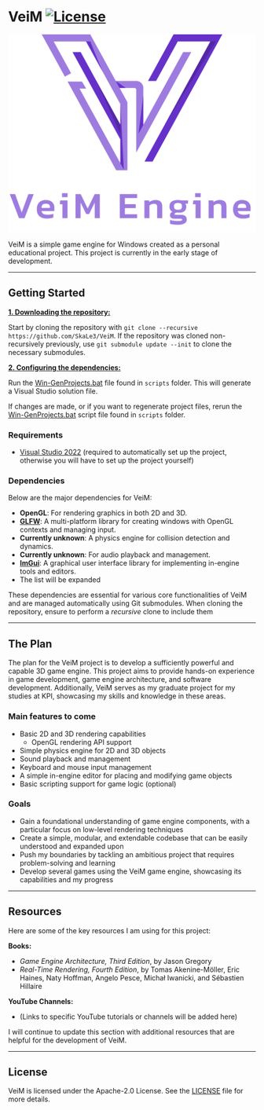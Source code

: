 # VeiM [![License](https://img.shields.io/github/license/SkaLe3/VeiM)](https://github.com/SkaLe3/VeiM/blob/main/LICENSE)

![VeiM](/Resources/Veim_Logo_Purple_TransparentBG.png?raw=true "VeiM")

VeiM is a simple game engine for Windows created as a personal educational project. This project is currently in the early stage of development.
***

## Getting Started
<ins>**1. Downloading the repository:**</ins>

Start by cloning the repository with `git clone --recursive https://github.com/SkaLe3/VeiM`.
If the repository was cloned non-recursively previously, use `git submodule update --init` to clone the necessary submodules.

<ins>**2. Configuring the dependencies:**</ins>

Run the [Win-GenProjects.bat](https://github.com/SkaLe3/VeiM/blob/master/scripts/Win-GenProjects.bat) file found in `scripts` folder. This will generate a Visual Studio solution file.

If changes are made, or if you want to regenerate project files, rerun the [Win-GenProjects.bat](https://github.com/SkaLe3/VeiM/blob/master/scripts/Win-GenProjects.bat) script file found in `scripts` folder.

### Requirements
- [Visual Studio 2022](https://visualstudio.com) (required to automatically set up the project, otherwise you will have to set up the project yourself)

### Dependencies

Below are the major dependencies for VeiM:

- **OpenGL**: For rendering graphics in both 2D and 3D.
- **[GLFW](https://github.com/glfw/glfw)**: A multi-platform library for creating windows with OpenGL contexts and managing input.
- **Currently unknown**: A physics engine for collision detection and dynamics.
- **Currently unknown**: For audio playback and management.
- **[ImGui](https://github.com/ocornut/imgui)**: A graphical user interface library for implementing in-engine tools and editors.
- The list will be expanded

These dependencies are essential for various core functionalities of VeiM and are managed automatically using Git submodules. When cloning the repository, ensure to perform a *recursive* clone to include them
***

## The Plan
The plan for the VeiM project is to develop a sufficiently powerful and capable 3D game engine. This project aims to provide hands-on experience in game development, game engine architecture, and software development. Additionally, VeiM serves as my graduate project for my studies at KPI, showcasing my skills and knowledge in these areas.

### Main features to come
- Basic 2D and 3D rendering capabilities
  - OpenGL rendering API support 
- Simple physics engine for 2D and 3D objects
- Sound playback and management
- Keyboard and mouse input management
- A simple in-engine editor for placing and modifying game objects
- Basic scripting support for game logic (optional)

### Goals
- Gain a foundational understanding of game engine components, with a particular focus on low-level rendering techniques
- Create a simple, modular, and extendable codebase that can be easily understood and expanded upon
- Push my boundaries by tackling an ambitious project that requires problem-solving and learning
- Develop several games using the VeiM game engine, showcasing its capabilities and my progress

***

## Resources
Here are some of the key resources I am using for this project:

**Books:**

- *Game Engine Architecture, Third Edition*, by Jason Gregory
- *Real-Time Rendering, Fourth Edition*, by Tomas Akenine-Möller, Eric Haines, Naty Hoffman, Angelo Pesce, Michał Iwanicki, and Sébastien Hillaire

**YouTube Channels:**

- (Links to specific YouTube tutorials or channels will be added here)

I will continue to update this section with additional resources that are helpful for the development of VeiM.

***

## License
VeiM is licensed under the Apache-2.0 License. See the [LICENSE](https://github.com/SkaLe3/VeiM/blob/main/LICENSE) file for more details.
